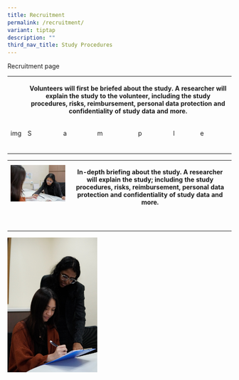 ```yaml
---
title: Recruitment
permalink: /recruitment/
variant: tiptap
description: ""
third_nav_title: Study Procedures
---
```

<p>Recruitment page</p>
<table style="minWidth: 175px">
<colgroup>
<col>
<col>
<col>
<col>
<col>
<col>
<col>
</colgroup>
<tbody>
<tr>
<th rowspan="1" colspan="1">
<p></p>
<div class="isomer-image-wrapper">
<img style="width: 40%;" height="auto" width="100%" alt="" src="/images/Stock photos/ICF/DSC1587.jpg">
</div>
</th>
<th rowspan="1" colspan="6">
<p>Volunteers will first be briefed about the study. A researcher will explain
the study to the volunteer, including the study procedures, risks, reimbursement,
personal data protection and confidentiality of study data and more.</p>
</th>
</tr>
<tr>
<td rowspan="1" colspan="1">
<p>img</p>
</td>
<td rowspan="1" colspan="1">
<p>S</p>
</td>
<td rowspan="1" colspan="1">
<p>a</p>
</td>
<td rowspan="1" colspan="1">
<p>m</p>
</td>
<td rowspan="1" colspan="1">
<p>p</p>
</td>
<td rowspan="1" colspan="1">
<p>l</p>
</td>
<td rowspan="1" colspan="1">
<p>e</p>
</td>
</tr>
<tr>
<td rowspan="1" colspan="1">
<p></p>
</td>
<td rowspan="1" colspan="1">
<p></p>
</td>
<td rowspan="1" colspan="1">
<p></p>
</td>
<td rowspan="1" colspan="1">
<p></p>
</td>
<td rowspan="1" colspan="1">
<p></p>
</td>
<td rowspan="1" colspan="1">
<p></p>
</td>
<td rowspan="1" colspan="1">
<p></p>
</td>
</tr>
</tbody>
</table>
<table style="minWidth: 225px">
<colgroup>
<col>
<col>
<col>
<col>
<col>
<col>
<col>
<col>
<col>
</colgroup>
<tbody>
<tr>
<th rowspan="1" colspan="8">
<div class="isomer-image-wrapper">
<img style="width: 100%;" height="auto" width="100%" alt="" src="/images/Stock photos/ICF.jpg">
</div>
<p></p>
<p></p>
</th>
<th rowspan="1" colspan="1">
<p>In-depth briefing about the study. A researcher will explain the study;
including the study procedures, risks, reimbursement, personal data protection
and confidentiality of study data and more.</p>
</th>
</tr>
<tr>
<td rowspan="1" colspan="1">
<p></p>
</td>
<td rowspan="1" colspan="1">
<p></p>
</td>
<td rowspan="1" colspan="1">
<p></p>
</td>
<td rowspan="1" colspan="1">
<p></p>
</td>
<td rowspan="1" colspan="1">
<p></p>
</td>
<td rowspan="1" colspan="1">
<p></p>
</td>
<td rowspan="1" colspan="1">
<p></p>
</td>
<td rowspan="1" colspan="1">
<p></p>
</td>
<td rowspan="1" colspan="1">
<p></p>
</td>
</tr>
<tr>
<td rowspan="1" colspan="1">
<p></p>
</td>
<td rowspan="1" colspan="1">
<p></p>
</td>
<td rowspan="1" colspan="1">
<p></p>
</td>
<td rowspan="1" colspan="1">
<p></p>
</td>
<td rowspan="1" colspan="1">
<p></p>
</td>
<td rowspan="1" colspan="1">
<p></p>
</td>
<td rowspan="1" colspan="1">
<p></p>
</td>
<td rowspan="1" colspan="1">
<p></p>
</td>
<td rowspan="1" colspan="1">
<p></p>
</td>
</tr>
</tbody>
</table>
<div class="isomer-image-wrapper">
<img style="width: 40%;" height="auto" width="100%" alt="" src="/images/Stock photos/Interview/DSC1597.jpg">
</div>
<p></p>